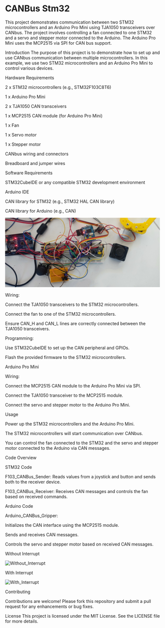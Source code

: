 # CANBus Stm32

This project demonstrates communication between two STM32 microcontrollers and an Arduino Pro Mini using TJA1050 transceivers over CANbus. The project involves controlling a fan connected to one STM32 and a servo and stepper motor connected to the Arduino. The Arduino Pro Mini uses the MCP2515 via SPI for CAN bus support.

Introduction
The purpose of this project is to demonstrate how to set up and use CANbus communication between multiple microcontrollers. In this example, we use two STM32 microcontrollers and an Arduino Pro Mini to control various devices.

Hardware Requirements

2 x STM32 microcontrollers (e.g., STM32F103C8T6)

1 x Arduino Pro Mini

2 x TJA1050 CAN transceivers

1 x MCP2515 CAN module (for Arduino Pro Mini)

1 x Fan

1 x Servo motor

1 x Stepper motor

CANbus wiring and connectors

Breadboard and jumper wires

Software Requirements

STM32CubeIDE or any compatible STM32 development environment

Arduino IDE

CAN library for STM32 (e.g., STM32 HAL CAN library)

CAN library for Arduino (e.g., CAN)


![Circuit](https://github.com/Emrecanbl/CANBus-Stm32/blob/main/Foto_1.jpg?raw=true)

Wiring:

Connect the TJA1050 transceivers to the STM32 microcontrollers.

Connect the fan to one of the STM32 microcontrollers.

Ensure CAN_H and CAN_L lines are correctly connected between the TJA1050 transceivers.

Programming:

Use STM32CubeIDE to set up the CAN peripheral and GPIOs.

Flash the provided firmware to the STM32 microcontrollers.

Arduino Pro Mini

Wiring:

Connect the MCP2515 CAN module to the Arduino Pro Mini via SPI.

Connect the TJA1050 transceiver to the MCP2515 module.

Connect the servo and stepper motor to the Arduino Pro Mini.

Usage

Power up the STM32 microcontrollers and the Arduino Pro Mini.

The STM32 microcontrollers will start communication over CANbus.

You can control the fan connected to the STM32 and the servo and stepper motor connected to the Arduino via CAN messages.

Code Overview

STM32 Code

F103_CANBus_Sender: Reads values from a joystick and button and sends both to the receiver device.

F103_CANBus_Receiver: Receives CAN messages and controls the fan based on received commands.

Arduino Code

Arduino_CANBus_Gripper:

Initializes the CAN interface using the MCP2515 module.

Sends and receives CAN messages.

Controls the servo and stepper motor based on received CAN messages.

Without Interrupt

![Without_Interrupt](https://github.com/Emrecanbl/CANBus-Stm32/blob/main/8z2xup.gif)

With Interrupt

![With_Interrupt](https://github.com/Emrecanbl/CANBus-Stm32/blob/main/8z3igb.gif)

Contributing

Contributions are welcome! Please fork this repository and submit a pull request for any enhancements or bug fixes.

License
This project is licensed under the MIT License. See the LICENSE file for more details.



